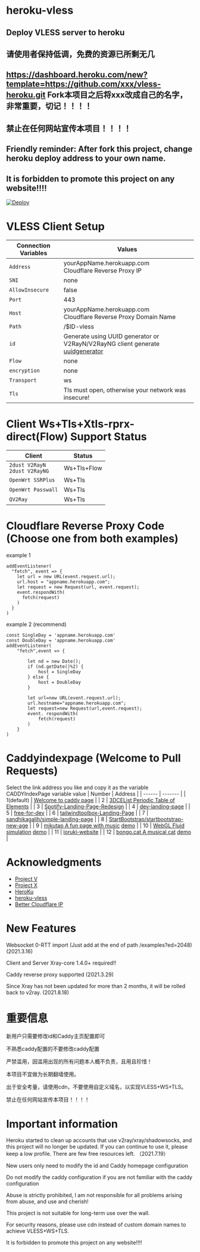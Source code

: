 # heroku-vless
## Deploy VLESS server to heroku
## 请使用者保持低调，免费的资源已所剩无几
## https://dashboard.heroku.com/new?template=https://github.com/xxx/vless-heroku.git Fork本项目之后将xxx改成自己的名字，非常重要，切记！！！！
## 禁止在任何网站宣传本项目！！！！

## Friendly reminder: After fork this project, change heroku deploy address to your own name.
## It is forbidden to promote this project on any website!!!!

[![Deploy](https://www.herokucdn.com/deploy/button.png)](https://dashboard.heroku.com/new?template=https://github.com/Dimitri2020007/heroku-vless.git)

# VLESS Client Setup

| Connection Variables | Values |
| -------------------- | ------ |
| `Address` | yourAppName.herokuapp.com </br> Cloudflare Reverse Proxy IP |
| `SNI` | none |
| `AllowInsecure` | false |
| `Port` | 443 |
| `Host` | yourAppName.herokuapp.com </br> Cloudflare Reverse Proxy Domain Name |
| `Path` | /$ID-vless |
| `id` | Generate using UUID generator or V2RayN/V2RayNG client generate </br> [uuidgenerator](https://www.uuidgenerator.net/) |
| `Flow` | none |
| `encryption` | none |
| `Transport` | ws |
| `Tls` | Tls must open, otherwise your network was insecure! |

# Client Ws+Tls+Xtls-rprx-direct(Flow) Support Status
| Client | Status |
| ------ | ------ |
| `2dust V2RayN` </br> `2dust V2RayNG` | Ws+Tls+Flow |
| `OpenWrt SSRPlus` | Ws+Tls |
| `OpenWrt Passwall` | Ws+Tls |
| `QV2Ray` | Ws+Tls |

# Cloudflare Reverse Proxy Code (Choose one from both examples)

example 1
```
addEventListener(
  "fetch", event => {
    let url = new URL(event.request.url);
    url.host = "appname.herokuapp.com";
    let request = new Request(url, event.request);
    event.respondWith(
      fetch(request)
    )
  }
)
```

example 2 (recommend)
```
const SingleDay = 'appname.herokuapp.com'
const DoubleDay = 'appname.herokuapp.com'
addEventListener(
    "fetch",event => {
    
        let nd = new Date();
        if (nd.getDate()%2) {
            host = SingleDay
        } else {
            host = DoubleDay
        }
        
        let url=new URL(event.request.url);
        url.hostname="appname.herokuapp.com";
        let request=new Request(url,event.request);
        event. respondWith(
            fetch(request)
        )
    }
)
```

# Caddyindexpage (Welcome to Pull Requests)
Select the link address you like and copy it as the variable CADDYIndexPage variable value
| Number | Address |
| ------ | ------- |
| 1(default) | [Welcome to caddy page](https://raw.githubusercontent.com/caddyserver/dist/master/welcome/index.html) |
| 2 | [3DCEList Periodic Table of Elements](https://github.com/wulabing/3DCEList/archive/master.zip) |
| 3 | [Spotify-Landing-Page-Redesign](https://github.com/WebDevSimplified/Spotify-Landing-Page-Redesign/archive/master.zip) |
| 4 | [dev-landing-page](https://github.com/flexdinesh/dev-landing-page/archive/master.zip) |
| 5 | [free-for-dev](https://github.com/ripienaar/free-for-dev/archive/master.zip) |
| 6 | [tailwindtoolbox-Landing-Page](https://github.com/tailwindtoolbox/Landing-Page/archive/master.zip) |
| 7 | [sandhikagalih/simple-landing-page](https://github.com/sandhikagalih/simple-landing-page/archive/master.zip) |
| 8 | [StartBootstrap/startbootstrap-new-age](https://github.com/StartBootstrap/startbootstrap-new-age/archive/master.zip) |
| 9 | [mikutap A fun page with music](https://github.com/AYJCSGM/mikutap/archive/master.zip) [demo](https://aidn.jp/mikutap) |
| 10 | [WebGL Fluid simulation](https://github.com/PavelDoGreat/WebGL-Fluid-Simulation/archive/master.zip) [demo](https://paveldogreat.github.io/WebGL-Fluid-Simulation/) |
| 11 | [loruki-website](https://github.com/bradtraversy/loruki-website/archive/master.zip) |
| 12 | [bongo.cat A musical cat](https://github.com/Externalizable/bongo.cat/archive/master.zip) [demo](https://bongo.cat/) |

# Acknowledgments

- [Project V](https://github.com/v2fly/v2ray-core.git)
- [Project X](https://github.com/XTLS/Xray-core.git)
- [HeroKu](https://heroku.com)
- [heroku-vless](https://github.com/DanyTPG/heroku-vless.git)
- [Better Cloudflare IP](https://github.com/XIU2/CloudflareSpeedTest.git)

# New Features

Websocket 0-RTT import (Just add at the end of path /examples?ed=2048) (2021.3.16)

Client and Server Xray-core 1.4.0+ required!!

Caddy reverse proxy supported (2021.3.29)

Since Xray has not been updated for more than 2 months, it will be rolled back to v2ray. (2021.8.18)

# 重要信息

新用户只需要修改id和Caddy主页配置即可

不熟悉caddy配置的不要修改caddy配置

严禁滥用，因滥用出现的所有问题本人概不负责，且用且珍惜！

本项目不宜做为长期翻墙使用。

出于安全考量，请使用cdn，不要使用自定义域名，以实现VLESS+WS+TLS。

禁止在任何网站宣传本项目！！！！

# Important information

Heroku started to clean up accounts that use v2ray/xray/shadowsocks, and this project will no longer be updated. If you can continue to use it, please keep a low profile. There are few free resources left. （2021.7.19）

New users only need to modify the id and Caddy homepage configuration

Do not modify the caddy configuration if you are not familiar with the caddy configuration

Abuse is strictly prohibited, I am not responsible for all problems arising from abuse, and use and cherish!

This project is not suitable for long-term use over the wall.

For security reasons, please use cdn instead of custom domain names to achieve VLESS+WS+TLS.

It is forbidden to promote this project on any website!!!!

